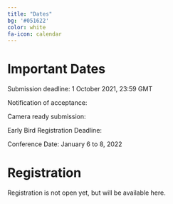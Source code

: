 ```yaml
---
title: "Dates"
bg: '#051622'
color: white
fa-icon: calendar
---
```


# Important Dates

Submission deadline: 1 October 2021, 23:59 GMT

Notification of acceptance:

Camera ready submission:

Early Bird Registration Deadline:

Conference Date: January 6 to 8, 2022


# Registration

Registration is not open yet, but will be available here.